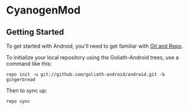 CyanogenMod
===========

Getting Started
---------------

To get started with Android, you'll need to get
familiar with [Git and Repo](http://source.android.com/download/using-repo).

To initialize your local repository using the Goliath-Android trees, use a command like this:

    repo init -u git://github.com/goliath-android/android.git -b gingerbread

Then to sync up:

    repo sync